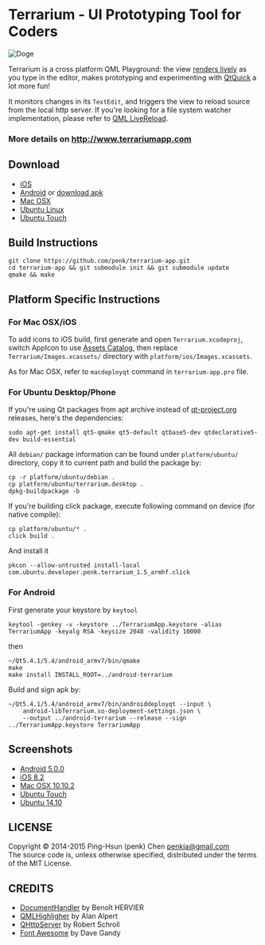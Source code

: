 Terrarium - UI Prototyping Tool for Coders
=========

![Doge](http://i.imgur.com/Z0KMIaf.png)

Terrarium is a cross platform QML Playground: the view [renders lively](http://i.imgur.com/MCA641U.gif) as you type in the editor, makes prototyping and experimenting with [QtQuick](http://qt.digia.com/qtquick/) a lot more fun!  

It monitors changes in its `TextEdit`, and triggers the view to reload source from the local http server. If you're looking for a file system watcher implementation, please refer to [QML LiveReload](https://github.com/penk/qml-livereload).

### More details on http://www.terrariumapp.com

## Download

* [iOS](https://itunes.apple.com/us/app/terrarium/id891232736?ls=1&mt=8)
* [Android](https://play.google.com/store/apps/details?id=com.terrariumapp.penk.Terrarium) or [download apk](https://github.com/penk/terrarium-app/releases/download/V1.5/TerrariumApp_1.5.apk)
* [Mac OSX](https://github.com/penk/terrarium-app/releases/download/V1.5/Terrarium-1.5.dmg)
* [Ubuntu Linux](https://github.com/penk/terrarium-app/releases/download/V1.5/terrarium_1.5_amd64.deb)
* [Ubuntu Touch](https://github.com/penk/terrarium-app/releases/download/V1.5/com.ubuntu.developer.penk.terrarium_1.5_armhf.click)

## Build Instructions

    git clone https://github.com/penk/terrarium-app.git
    cd terrarium-app && git submodule init && git submodule update
    qmake && make

## Platform Specific Instructions

### For Mac OSX/iOS

To add icons to iOS build, first generate and open `Terrarium.xcodeproj`, switch AppIcon to use [Assets Catalog](https://developer.apple.com/library/ios/recipes/xcode_help-image_catalog-1.0/Recipe.html), then replace `Terrarium/Images.xcassets/` directory with `platform/ios/Images.xcassets`.

As for Mac OSX, refer to `macdeployqt` command in `terrarium-app.pro` file.

### For Ubuntu Desktop/Phone

If you're using Qt packages from apt archive instead of [qt-project.org](http://download.qt-project.org/) releases, here's the dependencies:

    sudo apt-get install qt5-qmake qt5-default qtbase5-dev qtdeclarative5-dev build-essential

All `debian/` package information can be found under `platform/ubuntu/` directory, copy it to current path and build the package by:

    cp -r platform/ubuntu/debian .
    cp platform/ubuntu/terrarium.desktop .
    dpkg-buildpackage -b

If you're building click package, execute following command on device (for native compile):

    cp platform/ubuntu/* .
    click build .

And install it

    pkcon --allow-untrusted install-local com.ubuntu.developer.penk.terrarium_1.5_armhf.click

### For Android

First generate your keystore by `keytool`

    keytool -genkey -v -keystore ../TerrariumApp.keystore -alias TerrariumApp -keyalg RSA -keysize 2048 -validity 10000

then

    ~/Qt5.4.1/5.4/android_armv7/bin/qmake
    make
    make install INSTALL_ROOT=../android-terrarium

Build and sign apk by:

    ~/Qt5.4.1/5.4/android_armv7/bin/androiddeployqt --input \
        android-libTerrarium.so-deployment-settings.json \
        --output ../android-terrarium --release --sign ../TerrariumApp.keystore TerrariumApp

## Screenshots

* [Android 5.0.0](http://i.imgur.com/0X6e6wK.png)
* [iOS 8.2](http://i.imgur.com/n2EPoha.png)
* [Mac OSX 10.10.2](http://i.imgur.com/Z0KMIaf.png)
* [Ubuntu Touch](http://i.imgur.com/KShLea0.png)
* [Ubuntu 14.10](http://i.imgur.com/TI2rLIX.png)

## LICENSE

Copyright © 2014-2015 Ping-Hsun (penk) Chen <penkia@gmail.com>  
The source code is, unless otherwise specified, distributed under the terms of the MIT License.

## CREDITS

* [DocumentHandler](https://github.com/khertan/ownNotes) by Benoît HERVIER
* [QMLHighligher](https://gitorious.org/aalperts-automatons/bragi) by Alan Alpert
* [QHttpServer](https://github.com/rschroll/qhttpserver) by Robert Schroll
* [Font Awesome](http://fontawesome.io) by Dave Gandy
